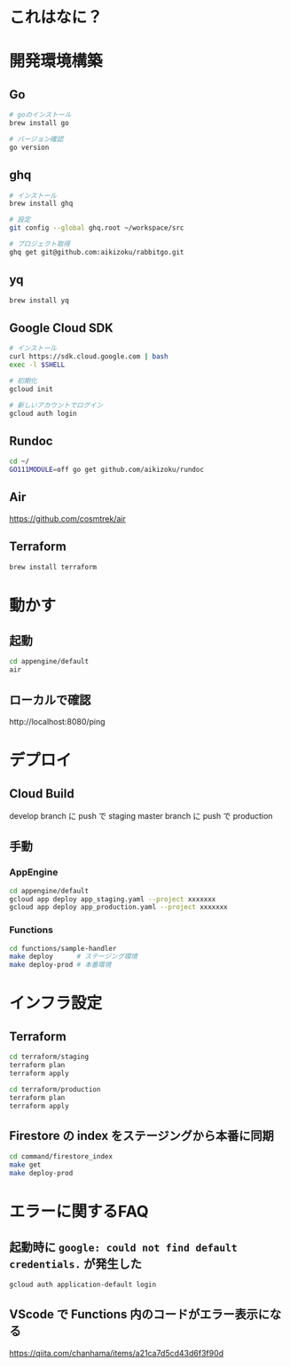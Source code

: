 # これはなに？

# 開発環境構築

## Go

```bash
# goのインストール
brew install go

# バージョン確認
go version
```

## ghq

```bash
# インストール
brew install ghq

# 設定
git config --global ghq.root ~/workspace/src

# プロジェクト取得
ghq get git@github.com:aikizoku/rabbitgo.git
```

## yq

```bash
brew install yq
```

## Google Cloud SDK

```bash
# インストール
curl https://sdk.cloud.google.com | bash
exec -l $SHELL

# 初期化
gcloud init

# 新しいアカウントでログイン
gcloud auth login
```

## Rundoc

```bash
cd ~/
GO111MODULE=off go get github.com/aikizoku/rundoc
```

## Air

https://github.com/cosmtrek/air

## Terraform

```bash
brew install terraform
```

# 動かす

## 起動

```bash
cd appengine/default
air
```

## ローカルで確認

http://localhost:8080/ping

# デプロイ

## Cloud Build

develop branch に push で staging
master branch に push で production

## 手動

### AppEngine

```bash
cd appengine/default
gcloud app deploy app_staging.yaml --project xxxxxxx
gcloud app deploy app_production.yaml --project xxxxxxx
```

### Functions

```bash
cd functions/sample-handler
make deploy      # ステージング環境
make deploy-prod # 本番環境
```

# インフラ設定

## Terraform

```bash
cd terraform/staging
terraform plan
terraform apply

cd terraform/production
terraform plan
terraform apply
```

## Firestore の index をステージングから本番に同期

```bash
cd command/firestore_index
make get
make deploy-prod
```

# エラーに関するFAQ

## 起動時に `google: could not find default credentials.` が発生した

```bash
gcloud auth application-default login
```

## VScode で Functions 内のコードがエラー表示になる

https://qiita.com/chanhama/items/a21ca7d5cd43d6f3f90d

